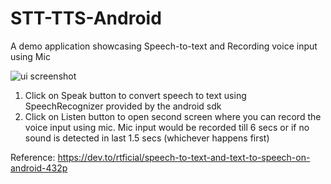 # STT-TTS-Android
A demo application showcasing Speech-to-text and Recording voice input using Mic

![ui screenshot](https://i.postimg.cc/8kRtY3Jf/Screenshot-1590828973.png)

1. Click on Speak button to convert speech to text using SpeechRecognizer provided by the android sdk
2. Click on Listen button to open second screen where you can record the voice input using mic. Mic input would be recorded till 6 secs or if no sound is detected in last 1.5 secs (whichever happens first) 

Reference: https://dev.to/rtficial/speech-to-text-and-text-to-speech-on-android-432p
